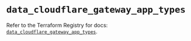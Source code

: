 # `data_cloudflare_gateway_app_types`

Refer to the Terraform Registry for docs: [`data_cloudflare_gateway_app_types`](https://registry.terraform.io/providers/cloudflare/cloudflare/4.49.0/docs/data-sources/gateway_app_types).
